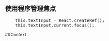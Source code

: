 ## 使用程序管理焦点
<pre>
    this.textInput = React.createRef();
    this.textInput.current.focus();
</pre>

##Context
